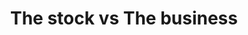 ---
title: The stock vs The business
description: The stock vs The business
tags: ['stock', 'business', 'chart']
image_extension: jpeg
---